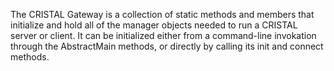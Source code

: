 The CRISTAL Gateway is a collection of static methods and members that initialize and hold all of the manager objects needed to run a CRISTAL server or client. It can be initialized either from a command-line invokation through the AbstractMain methods, or directly by calling its init and connect methods. 